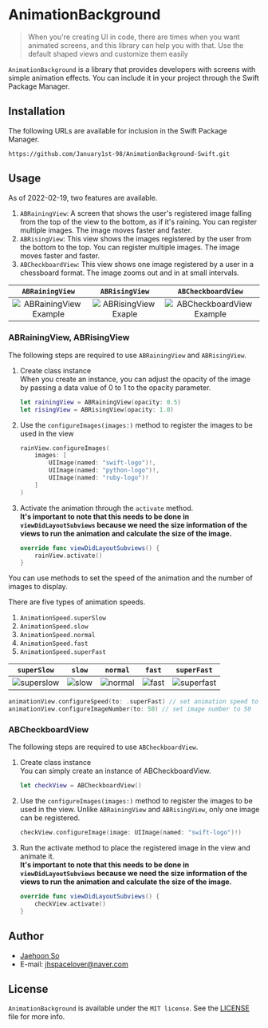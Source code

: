 # AnimationBackground

> When you're creating UI in code, there are times when you want animated screens, and this library can help you with that. Use the default shaped views and customize them easily

`AnimationBackground` is a library that provides developers with screens with simple animation effects. You can include it in your project through the Swift Package Manager. 

## Installation
The following URLs are available for inclusion in the Swift Package Manager.
```
https://github.com/January1st-98/AnimationBackground-Swift.git
```

## Usage
As of 2022-02-19, two features are available.
1. `ABRainingView`: A screen that shows the user's registered image falling from the top of the view to the bottom, as if it's raining. You can register multiple images. The image moves faster and faster.
2. `ABRisingView`: This view shows the images registered by the user from the bottom to the top. You can register multiple images. The image moves faster and faster.
3. `ABCheckboardView`: This view shows one image registered by a user in a chessboard format. The image zooms out and in at small intervals.

|**`ABRainingView`**|**`ABRisingView`**|**`ABCheckboardView`**|
|:-:|:-:|:-:|
|![ABRainingView Example](https://user-images.githubusercontent.com/76734067/219017953-0ac70ea0-5a0a-40b5-b841-b6d32dee2d0f.gif)|![ABRisingView Exaple](https://user-images.githubusercontent.com/76734067/219018256-ebea6126-68e9-4c6d-b9a9-9a02b3bec2fa.gif)|![ABCheckboardView Example](https://user-images.githubusercontent.com/76734067/219884466-b4154285-3820-4e2b-acae-1332d95034d9.gif)|


### ABRainingView, ABRisingView
The following steps are required to use `ABRainingView` and `ABRisingView`.

1. Create class instance<br>
    When you create an instance, you can adjust the opacity of the image by passing a data value of 0 to 1 to the opacity parameter.<br>
    ```swift
    let rainingView = ABRainingView(opacity: 0.5)
    let risingView = ABRisingView(opacity: 1.0)
    ```
2. Use the `configureImages(images:)` method to register the images to be used in the view<br>
    ```swift
    rainView.configureImages(
        images: [
            UIImage(named: "swift-logo")!,
            UIImage(named: "python-logo")!,
            UIImage(named: "ruby-logo")!
        ]
    )
    ```
3. Activate the animation through the `activate` method.<br>
    **It's important to note that this needs to be done in `viewDidLayoutSubviews` because we need the size information of the views to run the animation and calculate the size of the image.**
    ```swift
    override func viewDidLayoutSubviews() {
        rainView.activate()
    }
    ```
    
You can use methods to set the speed of the animation and the number of images to display.

There are five types of animation speeds.
1. `AnimationSpeed.superSlow`
2. `AnimationSpeed.slow`
3. `AnimationSpeed.normal`
4. `AnimationSpeed.fast`
5. `AnimationSpeed.superFast`

|**`superSlow`**|**`slow`**|**`normal`**|**`fast`**|**`superFast`**|
|:-:|:-:|:-:|:-:|:-:|
|![superslow](https://user-images.githubusercontent.com/76734067/225113866-6d3557f2-fcf6-4d60-a884-006f83cd9d29.gif)|![slow](https://user-images.githubusercontent.com/76734067/225113876-5d6ffe7e-766d-47a7-9760-76ce791a7c1e.gif)|![normal](https://user-images.githubusercontent.com/76734067/225113895-eed885af-fa92-4842-b084-5b2c4373dd93.gif)|![fast](https://user-images.githubusercontent.com/76734067/225113906-49aacfc6-88d5-4adc-824e-cab161466961.gif)|![superfast](https://user-images.githubusercontent.com/76734067/225113912-2c021cb1-dc58-452a-b218-3eb9b2bdc8e2.gif)|

```swift
animationView.configureSpeed(to: .superFast) // set animation speed to 'superFast'
animationView.configureImageNumber(to: 50) // set image number to 50
```

### ABCheckboardView
The following steps are required to use `ABCheckboardView`.

1. Create class instance<br>
    You can simply create an instance of ABCheckboardView.
    ```swift
    let checkView = ABCheckboardView()
    ```
2. Use the `configureImages(images:)` method to register the images to be used in the view. Unlike `ABRainingView` and `ABRisingView`, only one image can be registered.<br>
    ```swift
    checkView.configureImage(image: UIImage(named: "swift-logo")!)
    ```
3. Run the activate method to place the registered image in the view and animate it.<br>
    **It's important to note that this needs to be done in `viewDidLayoutSubviews` because we need the size information of the views to run the animation and calculate the size of the image.**
    ```swift
    override func viewDidLayoutSubviews() {
        checkView.activate()
    }
    ```
    
## Author
- [Jaehoon So](https://github.com/January1st-98)
- E-mail: jhspacelover@naver.com

## License
`AnimationBackground` is available under the `MIT license`. See the [LICENSE](./LICENSE) file for more info.
